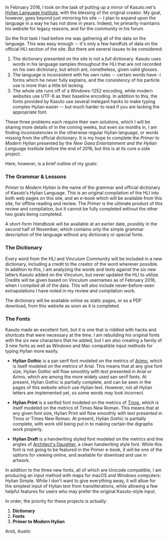 In February 2016, I took on the task of putting up a mirror of Kasuto.net's [Hylian Language Institute](http://kasuto.net/language.php?main=language/language.html), with the blessing of the original creator. My goal, however, goes beyond just mirroring his site -- I plan to expand upon the language in a way he has not done in years. Indeed, he primarily maintains his website for legacy reasons, and for the community in his forum.

So the first task I had before me was gathering all of the data on the language. This was easy enough -- it's only a few handfuls of data on the official HLI section of the site. But there are several issues to be considered:

1. The dictionary presented on the site is not a _full_ dictionary. Kasuto uses words in his language samples throughout the HLI that are not recorded on his own dictionary, but which are, nonetheless, given valid glosses.
2. The language is inconsistent with his own rules -- certain words have -i forms which he never fully explains, and the consistency of his particle use is more than a little bit lacking.
3.  The whole site runs off of a Windows-1252 encoding, while modern websites use UTF-8 as their baseline encoding. In addition to this, the fonts provided by Kasuto use several inelegant hacks to make typing complex Hylian easier -- but much harder to read if you are lacking the appropriate font.

These three problems each require their own solutions, which I will be sharing more details of in the coming weeks, but even six months in, I am finding inconsistencies in the otherwise regular Hylian language, or words missing from the official dictionary. It is my hope to complete the _Primer to Modern Hylian_ presented by the _New Gaea Entertainment and the Hylian Language Institute_ before the end of 2016, but this is at its core a side project.

Here, however, is a brief outline of my goals:

### The Grammar \& Lessons

_Primer to Modern Hylian_ is the name of the grammar and official dictionary of Kasuto's Hylian Language. This is an original compilation of the HLI into both web pages on this site, and an e-book which will be available from this site, for offline reading and review. The _Primer_ is the ultimate product of this review and compilation, but it cannot be fully completed without the other two goals being completed.

A short-form _Handbook_ will be available at an earlier date, possibly in the second half of November, which contains only the simple grammar description of the language without any dictionary or special fonts.

### The Dictionary

Every word from the HLI and Vinculum Community will be included in a new dictionary, including a credit to the creator of the word wherever possible. In addition to this, I am analyzing the words and texts against the six new latters Kasuto added on the Vinculum, but never updated the HLI to utilize. Credits will be given based on Vinculum usernames as of February 2016, when I compiled all of the data. This will also include never-before-seen extrapolations I have noted in my review and compilation work.

The dictionary will be available online as static pages, or as a PDF download, from this website as soon as it is completed.

### The Fonts

Kasuto made an excellent font, but it is one that is riddled with hacks and shortcuts that were necessary at the time. I am rebuilding his original fonts with the six new characters that he added, but I am also creating a family of 3 new fonts as well as Windows and Mac compatible input methods for typing Hylian more easily.

- **Hylian Gothic** is a san serif font modeled on the metrics of [Arimo](https://fonts.google.com/specimen/Arimo), which is itself modeled on the metrics of Arial. This means that at any give font size, Hylian Gothic will flow smoothly with text presented in Arial or Arimo, which are among the more widely used san serif fonts. At present, Hylian Gothic is partially complete, and can be seen in the pages of this website which use Hylian text. However, not all Hylian letters are implemented yet, so some words may look incorrect.

- **Hylian Print** is a serifed font modeled on the metrics of [Tinos](https://fonts.google.com/specimen/Tinos), which is itself modeled on the metrics of Times New Roman. This means that at any given font size, Hylian Print will flow smoothly with text presented in Tinos or Times New Roman. At present, Hylian Gothic is partially complete, with work still being put in to making certain the digraphs work properly.

- **Hylian Draft** is a handwriting styled font modeled on the metrics and line angles of [Architect's Daughter](https://fonts.google.com/specimen/Architects+Daughter), a clean handwriting style font. While this font is not going to be featured in the _Primer_ e-book, it will be one of the options for viewing online, and available for download and use in artwork.

In addition to the three new fonts, all of which are Unicode compatible, I am producing an input method with maps for macOS and Windows computers: Hylian Simple. While I don't want to give everything away, it will allow for the simplest input of Hylian text from transliterations, while allowing a few helpful features for users who may prefer the original Kasuto-style input.

In order, the priority for these projects is actually:

1. **Dictionary**
2. **Fonts**
3. **Primer to Modern Hylian**

Aroti,
Austin
